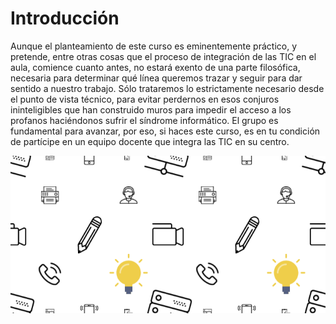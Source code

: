# Introducción

Aunque el planteamiento de este curso es eminentemente práctico, y pretende, entre otras cosas que el proceso de integración de las TIC en el aula, comience cuanto antes, no estará exento de una parte filosófica, necesaria para determinar qué línea queremos trazar y seguir para dar sentido a nuestro trabajo. Sólo trataremos lo estrictamente necesario desde el punto de vista técnico, para evitar perdernos en esos conjuros ininteligibles que han construido muros para impedir el acceso a los profanos haciéndonos sufrir el síndrome informático. El grupo es fundamental para avanzar, por eso, si haces este curso, es en tu condición de partícipe en un equipo docente que integra las TIC en su centro.

![](img/pattern.png)